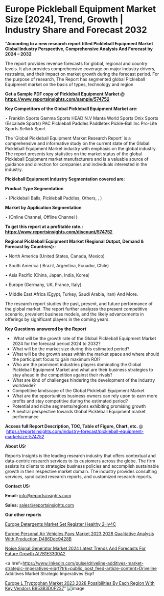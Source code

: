 # Europe Pickleball Equipment Market Size [2024], Trend, Growth | Industry Share and Forecast 2032

 "<strong>According to a new research report titled Pickleball Equipment Market Global Industry Perspective, Comprehensive Analysis And Forecast by 2024 – 2032</strong>

The report provides revenue forecasts for global, regional and country levels. It also provides comprehensive coverage on major industry drivers, restraints, and their impact on market growth during the forecast period. For the purpose of research, The Report has segmented global Pickleball Equipment market on the basis of types, technology and region

<strong>Get a Sample PDF copy of Pickleball Equipment Market </strong><strong>@<a href=https://www.reportsinsights.com/sample/574752 style=color:#0000ff;> https://www.reportsinsights.com/sample/574752</a></strong></font>

<strong>Key Competitors of the Global Pickleball Equipment Market are:</strong>

‣ Franklin Sports
Gamma Sports
HEAD N.V
Manta World Sports
Onix Sports (Escalade Sports)
PAC Pickleball Paddles
Paddletek
Pickle-Ball Inc
Pro-Lite Sports
Selkirk Sport

The ‘Global Pickleball Equipment Market Research Report’ is a comprehensive and informative study on the current state of the Global Pickleball Equipment Market industry with emphasis on the global industry. The report presents key statistics on the market status of the global Pickleball Equipment market manufacturers and is a valuable source of guidance and direction for companies and individuals interested in the industry.

<strong>Pickleball Equipment Industry Segmentation covered are:</strong>

<strong>Product Type Segmentation</strong>

‣ (Pickleball Balls, Pickleball Paddles, Others, , )

<strong>Market by Application Segmentation</strong>

‣ (Online Channel, Offline Channel )

<strong>To get this report at a profitable rate.: <a href=https://www.reportsinsights.com/discount/574752 style=color:#0000ff;>https://www.reportsinsights.com/discount/574752</a></strong></font>

<strong>Regional Pickleball Equipment Market (Regional Output, Demand &amp; Forecast by Countries):-</strong>

• North America (United States, Canada, Mexico)

• South America ( Brazil, Argentina, Ecuador, Chile)

• Asia Pacific (China, Japan, India, Korea)

• Europe (Germany, UK, France, Italy)

• Middle East Africa (Egypt, Turkey, Saudi Arabia, Iran) And More.

The research report studies the past, present, and future performance of the global market. The report further analyzes the present competitive scenario, prevalent business models, and the likely advancements in offerings by significant players in the coming years.

<strong>Key Questions answered by the Report</strong>
<ul>
  <li> What will be the growth rate of the Global Pickleball Equipment Market 2024 for the forecast period 2024 to 2032?</li>
  <li>What will be the market size during this estimated period?</li>
  <li>What will be the growth areas within the market space and where should the participant focus to gain maximum ROI?</li>
  <li>Who are the prominent industries players dominating the Global Pickleball Equipment Market and what are their business strategies to stay ahead in the competition against their rivals?</li>
  <li>What are kind of challenges hindering the development of the industry worldwide?</li>
  <li>Competitive landscape of the Global Pickleball Equipment Market</li>
  <li>What are the opportunities business owners can rely upon to earn more profits and stay competitive during the estimated period?</li>
  <li>Potential and niche segments/regions exhibiting promising growth</li>
  <li>A neutral perspective towards Global Pickleball Equipment market performance</li>
</ul>
<strong>Access full Report Description, TOC, Table of Figure, Chart, etc. </strong>@  <a href=https://reportsinsights.com/industry-forecast/pickleball-equipment-marketsize-574752 style=color:#0000ff;>https://reportsinsights.com/industry-forecast/pickleball-equipment-marketsize-574752</a></font>

<strong><strong>About US</strong>:</strong>

Reports Insights is the leading research industry that offers contextual and data-centric research services to its customers across the globe. The firm assists its clients to strategize business policies and accomplish sustainable growth in their respective market domain. The industry provides consulting services, syndicated research reports, and customized research reports.

<strong>Contact US:</strong>

<p class=""""><b>Email:</b> <a href=mailto:info@reportsinsights.com>info@reportsinsights.com</a></p>
<p class=""""><b>Sales:</b> <a href=mailto:sales@reportsinsights.com>sales@reportsinsights.com</a></p>

<strong>Our other reports</strong>

<a href=https://www.linkedin.com/pulse/europe-detergents-market-set-register-healthy-2hy4c/>Europe Detergents Market Set Register Healthy 2Hy4C</a>

<a href=https://medium.com/@akitotamura255/europe-personal-air-vehicles-pavs-market-2023-2028-qualitative-analysis-with-production-d486ddc9428b>Europe Personal Air Vehicles Pavs Market 2023 2028 Qualitative Analysis With Production D486Ddc9428B</a>

<a href=https://medium.com/@shindeaaswini6/noise-signal-generator-market-2024-latest-trends-and-forecasts-for-future-growth-af7b1e3300a2>Noise Signal Generator Market 2024 Latest Trends And Forecasts For Future Growth Af7B1E3300A2</a>

<a href=https://www.linkedin.com/pulse/driveline-additives-market-strategic-imperatives-eiqrf?trk=public_post_feed-article-content>Driveline Additives Market Strategic Imperatives Eiqrf</a>

<a href=https://medium.com/@leo785692/europe-l-tryptophan-market-2023-2028-possibilities-by-each-region-with-key-vendors-b953b3d0f237>Europe L Tryptophan Market 2023 2028 Possibilities By Each Region With Key Vendors B953B3D0F237</a>"
![image](https://github.com/daminid12/RImarketresearch/assets/158430485/9c6c577a-4b6f-40c9-b442-4f1763d5356b)
